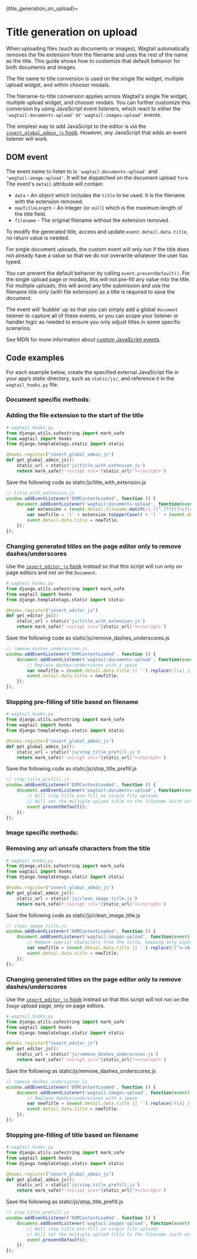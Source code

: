 (title_generation_on_upload)=

# Title generation on upload

When uploading files (such as documents or images), Wagtail automatically removes the file extension from the filename and uses the rest of the name as the title. This guide shows how to customize that default behavior for both documents and images.

The file name to title conversion is used on the single file widget, multiple upload widget, and within chooser modals.

The filename-to-title conversion applies across Wagtail's single file widget, multiple upload widget, and chooser modals. You can further customize this conversion by using JavaScript event listeners, which react to either the `'wagtail:documents-upload'` or `'wagtail:images-upload'` events.

The simplest way to add JavaScript to the editor is via the [`insert_global_admin_js` hook](insert_global_admin_js). However, any JavaScript that adds an event listener will work.

## DOM event

The event name to listen to is `'wagtail:documents-upload'` and `'wagtail:image-upload'`. It will be dispatched on the document upload `form`. The event's `detail` attribute will contain:

-   `data` - An object which includes the `title` to be used. It is the filename with the extension removed.
-   `maxTitleLength` - An integer (or `null`) which is the maximum length of the title field.
-   `filename` - The original filename without the extension removed.

To modify the generated title, access and update `event.detail.data.title`, no return value is needed.

For single document uploads, the custom event will only run if the title does not already have a value so that we do not overwrite whatever the user has typed.

You can prevent the default behavior by calling `event.preventDefault()`. For the single upload page or modals, this will not pre-fill any value into the title. For multiple uploads, this will avoid any title submission and use the filename title only (with file extension) as a title is required to save the document.

The event will 'bubble' up so that you can simply add a global `document` listener to capture all of these events, or you can scope your listener or handler logic as needed to ensure you only adjust titles in some specific scenarios.

See MDN for more information about [custom JavaScript events](https://developer.mozilla.org/en-US/docs/Web/Events/Creating_and_triggering_events).

## Code examples

For each example below, create the specified external JavaScript file in your app’s static directory, such as `static/js/`, and reference it in the `wagtail_hooks.py` file.

### Document specific methods:

### Adding the file extension to the start of the title

```python
# wagtail_hooks.py
from django.utils.safestring import mark_safe
from wagtail import hooks
from django.templatetags.static import static

@hooks.register("insert_global_admin_js")
def get_global_admin_js():
    static_url = static('js/title_with_extension.js')
    return mark_safe(f'<script src="{static_url}"></script>')
```

Save the following code as static/js/title_with_extension.js

```javascript
// title_with_extension.js
window.addEventListener('DOMContentLoaded', function () {
    document.addEventListener('wagtail:documents-upload', function(event) {
        var extension = (event.detail.filename.match(/\.([^.]*?)(?=\?|#|$)/) || [''])[1];
        var newTitle = '(' + extension.toUpperCase() + ') ' + (event.detail.data.title || '');
        event.detail.data.title = newTitle;
    });
});
```


### Changing generated titles on the page editor only to remove dashes/underscores

Use the [`insert_editor_js` hook](insert_editor_js) instead so that this script will run only on page editors and not on the `Document`.

```python
# wagtail_hooks.py
from django.utils.safestring import mark_safe
from wagtail import hooks
from django.templatetags.static import static

@hooks.register("insert_editor_js")
def get_editor_js():
    static_url = static('js/title_with_extension.js')
    return mark_safe(f'<script src="{static_url}"></script>')
```

Save the following code as static/js/remove_dashes_underscores.js

```javascript
// remove_dashes_underscores.js
window.addEventListener('DOMContentLoaded', function () {
    document.addEventListener('wagtail:documents-upload', function(event) {
        // Replace dashes/underscores with a space
        var newTitle = (event.detail.data.title || '').replace(/(\s|_|-)/g, " ");
        event.detail.data.title = newTitle;
    });
});
```

### Stopping pre-filling of title based on filename

```python
# wagtail_hooks.py
from django.utils.safestring import mark_safe
from wagtail import hooks
from django.templatetags.static import static

@hooks.register("insert_global_admin_js")
def get_global_admin_js():
    static_url = static('js/stop_title_prefill.js')
    return mark_safe(f'<script src="{static_url}"></script>')
```

Save the following code as static/js/stop_title_prefill.js

```javascript
// stop_title_prefill.js
window.addEventListener('DOMContentLoaded', function () {
    document.addEventListener('wagtail:documents-upload', function(event) {
        // Will stop title pre-fill on single file uploads
        // Will set the multiple upload title to the filename (with extension)
        event.preventDefault();
    });
});
```
### Image specific methods:

### Removing any url unsafe characters from the title

```python
# wagtail_hooks.py
from django.utils.safestring import mark_safe
from wagtail import hooks
from django.templatetags.static import static

@hooks.register("insert_global_admin_js")
def get_global_admin_js():
    static_url = static('js/clean_image_title.js')
    return mark_safe(f'<script src="{static_url}"></script>')
```

Save the following code as static/js/clean_image_title.js

```javascript
// clean_image_title.js
window.addEventListener('DOMContentLoaded', function () {
    document.addEventListener('wagtail:images-upload', function(event) {
        // Remove special characters from the title, keeping only alphanumeric characters, spaces, and hyphens
        var newTitle = (event.detail.data.title || '').replace(/[^a-zA-Z0-9\s-]/g, "");
        event.detail.data.title = newTitle;
    });
});
```

### Changing generated titles on the page editor only to remove dashes/underscores

Use the [`insert_editor_js` hook](insert_editor_js) instead so that this script will not run on the `Image` upload page, only on page editors.

```python
# wagtail_hooks.py
from django.utils.safestring import mark_safe
from wagtail import hooks
from django.templatetags.static import static

@hooks.register("insert_editor_js")
def get_editor_js():
    static_url = static('js/remove_dashes_underscores.js')
    return mark_safe(f'<script src="{static_url}"></script>')
```

Save the following as static/js/remove_dashes_underscores.js

```javascript
// remove_dashes_underscores.js
window.addEventListener('DOMContentLoaded', function () {
    document.addEventListener('wagtail:images-upload', function(event) {
        // Replace dashes/underscores with a space
        var newTitle = (event.detail.data.title || '').replace(/(\s|_|-)/g, " ");
        event.detail.data.title = newTitle;
    });
});
```

### Stopping pre-filling of title based on filename

```python
# wagtail_hooks.py
from django.utils.safestring import mark_safe
from wagtail import hooks
from django.templatetags.static import static

@hooks.register("insert_global_admin_js")
def get_global_admin_js():
    static_url = static('js/stop_title_prefill.js')
    return mark_safe(f'<script src="{static_url}"></script>')
```

Save the following as static/js/stop_title_prefill.js

```javascript
// stop_title_prefill.js
window.addEventListener('DOMContentLoaded', function () {
    document.addEventListener('wagtail:images-upload', function(event) {
        // Will stop title pre-fill on single file uploads
        // Will set the multiple upload title to the filename (with extension)
        event.preventDefault();
    });
});
```
